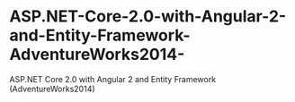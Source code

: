 # ASP.NET-Core-2.0-with-Angular-2-and-Entity-Framework-AdventureWorks2014-
ASP.NET Core 2.0 with Angular 2 and Entity Framework (AdventureWorks2014)
